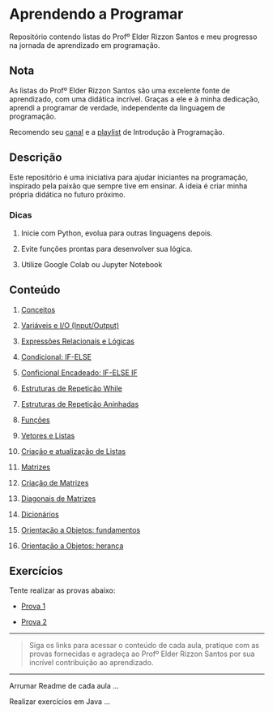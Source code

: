 # Aprendendo a Programar

Repositório contendo listas do Profº Elder Rizzon Santos e meu progresso na jornada de aprendizado em programação. 

## Nota

As listas do Profº Elder Rizzon Santos são uma excelente fonte de aprendizado, com uma didática incrível. Graças a ele e à minha dedicação, aprendi a programar de verdade, independente da linguagem de programação.

Recomendo seu [canal](https://www.youtube.com/@ProfElder) e a [playlist](https://youtube.com/playlist?list=PLgOsridJi6bPQw0GIbJPg4xxMOXLRMZqC&si=h-SrAkSHGLh84mYb) de Introdução à Programação.

## Descrição

Este repositório é uma iniciativa para ajudar iniciantes na programação, inspirado pela paixão que sempre tive em ensinar. A ideia é criar minha própria didática no futuro próximo.

### Dicas

1. Inicie com Python, evolua para outras linguagens depois.

2. Evite funções prontas para desenvolver sua lógica.

3. Utilize Google Colab ou Jupyter Notebook

## Conteúdo

1. [Conceitos](https://github.com/renanss4/learning-to-program/tree/main/parte1/aula01)

2. [Variáveis e I/O (Input/Output)](https://github.com/renanss4/learning-to-program/tree/main/parte1/aula02)

3. [Expressões Relacionais e Lógicas](https://github.com/renanss4/learning-to-program/tree/main/parte1/aula03)

4. [Condicional: IF-ELSE](https://github.com/renanss4/learning-to-program/tree/main/parte1/aula04)

5. [Conficional Encadeado: IF-ELSE IF](https://github.com/renanss4/learning-to-program/tree/main/parte1/aula05)

6. [Estruturas de Repetição While](https://github.com/renanss4/learning-to-program/tree/main/parte1/aula06)

7. [Estruturas de Repetição Aninhadas](https://github.com/renanss4/learning-to-program/tree/main/parte1/aula07)

8. [Funções](https://github.com/renanss4/learning-to-program/tree/main/parte1/aula08)

9. [Vetores e Listas](https://github.com/renanss4/learning-to-program/tree/main/parte1/aula09)

10. [Criação e atualização de Listas](https://github.com/renanss4/learning-to-program/tree/main/parte1/aula10)

11. [Matrizes](https://github.com/renanss4/learning-to-program/tree/main/parte2/aula11)

12. [Criação de Matrizes](https://github.com/renanss4/learning-to-program/tree/main/parte2/aula12)

13. [Diagonais de Matrizes](https://github.com/renanss4/learning-to-program/tree/main/parte2/aula13)

14. [Dicionários](https://github.com/renanss4/learning-to-program/tree/main/parte2/aula14)

15. [Orientação a Objetos: fundamentos](https://github.com/renanss4/learning-to-program/tree/main/parte2/aula15)

16. [Orientação a Objetos: herança](https://github.com/renanss4/learning-to-program/tree/main/parte2/aula16)




## Exercícios

Tente realizar as provas abaixo:

- [Prova 1](https://github.com/renanss4/learning-to-program/tree/main/provas/P1)

- [Prova 2](https://github.com/renanss4/learning-to-program/tree/main/provas/P2)

---

> Siga os links para acessar o conteúdo de cada aula, pratique com as provas fornecidas e agradeça ao Profº Elder Rizzon Santos por sua incrível contribuição ao aprendizado.

---

Arrumar Readme de cada aula ...

Realizar exercícios em Java ...
